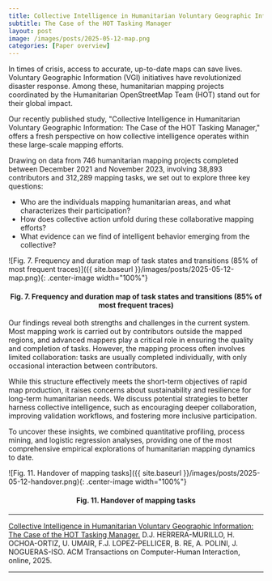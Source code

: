 ```yaml
---
title: Collective Intelligence in Humanitarian Voluntary Geographic Information
subtitle: The Case of the HOT Tasking Manager 
layout: post
image: /images/posts/2025-05-12-map.png
categories: [Paper overview]
---
```


In times of crisis, access to accurate, up-to-date maps can save lives. Voluntary Geographic Information (VGI) initiatives have revolutionized disaster response. Among these, humanitarian mapping projects coordinated by the Humanitarian OpenStreetMap Team (HOT) stand out for their global impact.

Our recently published study, "Collective Intelligence in Humanitarian Voluntary Geographic Information: The Case of the HOT Tasking Manager," offers a fresh perspective on how collective intelligence operates within these large-scale mapping efforts.

Drawing on data from 746 humanitarian mapping projects completed between December 2021 and November 2023, involving 38,893 contributors and 312,289 mapping tasks, we set out to explore three key questions:
- Who are the individuals mapping humanitarian areas, and what characterizes their participation?
- How does collective action unfold during these collaborative mapping efforts?
- What evidence can we find of intelligent behavior emerging from the collective?


![Fig. 7. Frequency and duration map of task states and transitions (85% of most frequent traces)]({{ site.baseurl }}/images/posts/2025-05-12-map.png){: .center-image width="100%"}
<h4><center><b>Fig. 7. Frequency and duration map of task states and transitions (85% of most frequent traces)</b></center></h4>


Our findings reveal both strengths and challenges in the current system. Most mapping work is carried out by contributors outside the mapped regions, and advanced mappers play a critical role in ensuring the quality and completion of tasks. However, the mapping process often involves limited collaboration: tasks are usually completed individually, with only occasional interaction between contributors.

While this structure effectively meets the short-term objectives of rapid map production, it raises concerns about sustainability and resilience for long-term humanitarian needs. We discuss potential strategies to better harness collective intelligence, such as encouraging deeper collaboration, improving validation workflows, and fostering more inclusive participation.

To uncover these insights, we combined quantitative profiling, process mining, and logistic regression analyses, providing one of the most comprehensive empirical explorations of humanitarian mapping dynamics to date.


![Fig. 11. Handover of mapping tasks]({{ site.baseurl }}/images/posts/2025-05-12-handover.png){: .center-image width="100%"}
<h4><center><b>Fig. 11. Handover of mapping tasks</b></center></h4>


---
[Collective Intelligence in Humanitarian Voluntary Geographic Information: The Case of the HOT Tasking Manager.](https://dl.acm.org/doi/10.1145/3733600)  D.J. HERRERA-MURILLO, H. OCHOA-ORTIZ, U. UMAIR, F.J. LOPEZ-PELLICER, B. RE, A. POLINI, J. NOGUERAS-ISO. ACM Transactions on Computer-Human Interaction, online, 2025.


---
